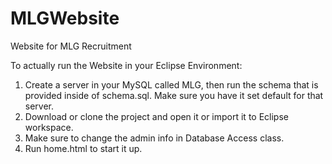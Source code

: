 # MLGWebsite
Website for MLG Recruitment

To actually run the Website in your Eclipse Environment:

1. Create a server in your MySQL called MLG, then run the schema that is provided inside of schema.sql. Make sure you have it set default for that server.
2. Download or clone the project and open it or import it to Eclipse workspace.
3. Make sure to change the admin info in Database Access class.
4. Run home.html to start it up.
